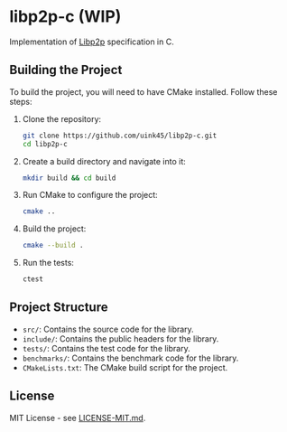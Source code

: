 # libp2p-c (WIP)

Implementation of [Libp2p](https://libp2p.io/) specification in C.

## Building the Project

To build the project, you will need to have CMake installed. Follow these steps:

1. Clone the repository:
    ```sh
    git clone https://github.com/uink45/libp2p-c.git
    cd libp2p-c
    ```

2. Create a build directory and navigate into it:
    ```sh
    mkdir build && cd build
    ```

3. Run CMake to configure the project:
    ```sh
    cmake ..
    ```

4. Build the project:
    ```sh
    cmake --build .       
    ```

5. Run the tests:
    ```sh
    ctest
    ```

## Project Structure

- `src/`: Contains the source code for the library.
- `include/`: Contains the public headers for the library.
- `tests/`: Contains the test code for the library.
- `benchmarks/`: Contains the benchmark code for the library.
- `CMakeLists.txt`: The CMake build script for the project.


## License

MIT License - see [LICENSE-MIT.md](LICENSE-MIT.md).

